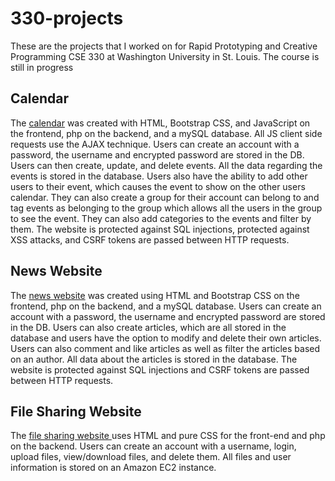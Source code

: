 # 330-projects
These are the projects that I worked on for Rapid Prototyping and Creative Programming CSE 330 at Washington University in St. Louis.  The course is still in progress

## Calendar
The [calendar](http://ec2-44-202-112-86.compute-1.amazonaws.com/~griffinlorimer/m5/group/#loaded) was created with HTML, Bootstrap CSS, and JavaScript on the frontend, php on the backend, and a mySQL database.  All JS client side requests use the AJAX technique.  Users can create an account with a password, the username and encrypted password are stored in the DB.  Users can then create, update, and delete events.  All the data regarding the events is stored in the database.  Users also have the ability to add other users to their event, which causes the event to show on the other users calendar.  They can also create a group for their account can belong to and tag events as belonging to the group which allows all the users in the group to see the event.  They can also add categories to the events and filter by them.  The website is protected against SQL injections, protected against XSS attacks, and CSRF tokens are passed between HTTP requests. 

## News Website
The [news website](http://ec2-44-202-112-86.compute-1.amazonaws.com/~griffinlorimer/m3/group/homepage.php) was created using HTML and Bootstrap CSS on the frontend, php on the backend, and a mySQL database.  Users can create an account with a password, the username and encrypted password are stored in the DB.  Users can also create articles, which are all stored in the database and users have the option to modify and delete their own articles.  Users can also comment and like articles as well as filter the articles based on an author.  All data about the articles is stored in the database.  The website is protected against SQL injections and CSRF tokens are passed between HTTP requests. 

## File Sharing Website
The [file sharing website ](http://ec2-44-202-112-86.compute-1.amazonaws.com/~griffinlorimer/m2login.html)
uses HTML and pure CSS for the front-end and php on the backend.  Users can create an account with a username, login, upload files, view/download files, and delete them.  All files and user information is stored on an Amazon EC2 instance.
